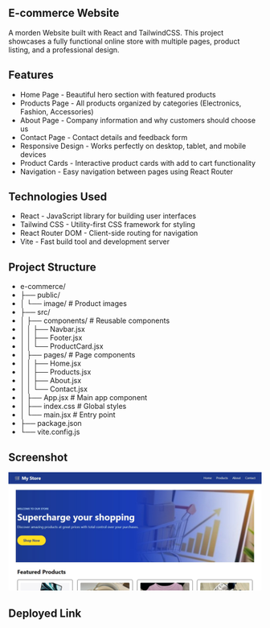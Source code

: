 ## E-commerce Website

A morden Website built with React and TailwindCSS. This project showcases a fully functional online store with multiple pages, product listing, and a professional design.
## Features
- Home Page - Beautiful hero section with featured products
- Products Page - All products organized by categories (Electronics, Fashion, Accessories)
- About Page - Company information and why customers should choose us
- Contact Page - Contact details and feedback form
- Responsive Design - Works perfectly on desktop, tablet, and mobile devices
- Product Cards - Interactive product cards with add to cart functionality
- Navigation - Easy navigation between pages using React Router

## Technologies Used
- React - JavaScript library for building user interfaces
- Tailwind CSS - Utility-first CSS framework for styling
- React Router DOM - Client-side routing for navigation
- Vite - Fast build tool and development server

## Project Structure

- e-commerce/
- ├── public/
- │   └── image/              # Product images
- ├── src/
- │   ├── components/         # Reusable components
- │   │   ├── Navbar.jsx
- │   │   ├── Footer.jsx
- │   │   └── ProductCard.jsx
- │   ├── pages/              # Page components
- │   │   ├── Home.jsx
- │   │   ├── Products.jsx
- │   │   ├── About.jsx
- │   │   └── Contact.jsx
- │   ├── App.jsx             # Main app component
- │   ├── index.css           # Global styles
- │   └── main.jsx            # Entry point
- ├── package.json
- └── vite.config.js

## Screenshot
![alt text](public/image/image.jpg)
## Deployed Link

